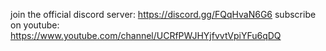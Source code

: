 join the official discord server: https://discord.gg/FQqHvaN6G6
subscribe on youtube: https://www.youtube.com/channel/UCRfPWJHYjfvvtVpiYFu6qDQ
